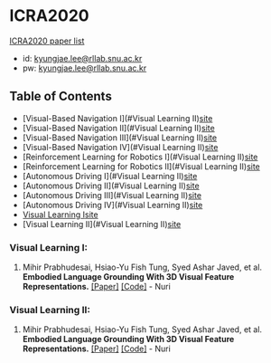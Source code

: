 # ICRA2020
[ICRA2020 paper list](https://ras.papercept.net/conferences/conferences/ICRA20/proceedings/ICRA20_ProgramAtAGlanceMedia.html)

- id: kyungjae.lee@rllab.snu.ac.kr
- pw: kyungjae.lee@rllab.snu.ac.kr

## Table of Contents
  - [Visual-Based Navigation I](#Visual Learning II)[site](https://ras.papercept.net/conferences/conferences/ICRA20/proceedings/ICRA20_ContentListMedia_1.html#moa16)
  - [Visual-Based Navigation II](#Visual Learning II)[site](https://ras.papercept.net/conferences/conferences/ICRA20/proceedings/ICRA20_ContentListMedia_1.html#mob16)
  - [Visual-Based Navigation III](#Visual Learning II)[site](https://ras.papercept.net/conferences/conferences/ICRA20/proceedings/ICRA20_ContentListMedia_1.html#moc16)
  - [Visual-Based Navigation IV](#Visual Learning II)[site](https://ras.papercept.net/conferences/conferences/ICRA20/proceedings/ICRA20_ContentListMedia_1.html#mod16)
  - [Reinforcement Learning for Robotics I](#Visual Learning II)[site](https://ras.papercept.net/conferences/conferences/ICRA20/proceedings/ICRA20_ContentListMedia_2.html#tud06)
  - [Reinforcement Learning for Robotics II](#Visual Learning II)[site](https://ras.papercept.net/conferences/conferences/ICRA20/proceedings/ICRA20_ContentListMedia_3.html#wed06)
  - [Autonomous Driving I](#Visual Learning II)[site](https://ras.papercept.net/conferences/conferences/ICRA20/proceedings/ICRA20_ContentListMedia_1.html#moa06)
  - [Autonomous Driving II](#Visual Learning II)[site](https://ras.papercept.net/conferences/conferences/ICRA20/proceedings/ICRA20_ContentListMedia_1.html#mob06)
  - [Autonomous Driving III](#Visual Learning II)[site](https://ras.papercept.net/conferences/conferences/ICRA20/proceedings/ICRA20_ContentListMedia_1.html#moc06)
  - [Autonomous Driving IV](#Visual Learning II)[site](https://ras.papercept.net/conferences/conferences/ICRA20/proceedings/ICRA20_ContentListMedia_1.html#mod06)
  - [Visual Learning I](#Visual-Learning-I)[site](https://ras.papercept.net/conferences/conferences/ICRA20/proceedings/ICRA20_ContentListMedia_2.html#tua16)
  - [Visual Learning II](#Visual Learning II)[site](https://ras.papercept.net/conferences/conferences/ICRA20/proceedings/ICRA20_ContentListMedia_2.html#tub16)

### Visual Learning I:
1. Mihir Prabhudesai, Hsiao-Yu Fish Tung, Syed Ashar Javed, et al. **Embodied Language Grounding With 3D Visual Feature Representations.** [[Paper]](https://arxiv.org/pdf/1910.01210.pdf) [[Code]]() - Nuri
### Visual Learning II:
1. Mihir Prabhudesai, Hsiao-Yu Fish Tung, Syed Ashar Javed, et al. **Embodied Language Grounding With 3D Visual Feature Representations.** [[Paper]](https://arxiv.org/pdf/1910.01210.pdf) [[Code]]() - Nuri

